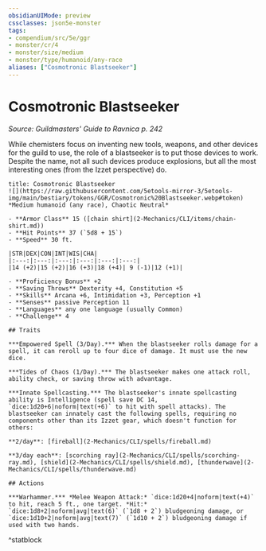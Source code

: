 ```yaml
---
obsidianUIMode: preview
cssclasses: json5e-monster
tags:
- compendium/src/5e/ggr
- monster/cr/4
- monster/size/medium
- monster/type/humanoid/any-race
aliases: ["Cosmotronic Blastseeker"]
---
```

# Cosmotronic Blastseeker
*Source: Guildmasters' Guide to Ravnica p. 242*  

While chemisters focus on inventing new tools, weapons, and other devices for the guild to use, the role of a blastseeker is to put those devices to work. Despite the name, not all such devices produce explosions, but all the most interesting ones (from the Izzet perspective) do.

```ad-statblock
title: Cosmotronic Blastseeker
![](https://raw.githubusercontent.com/5etools-mirror-3/5etools-img/main/bestiary/tokens/GGR/Cosmotronic%20Blastseeker.webp#token)
*Medium humanoid (any race), Chaotic Neutral*

- **Armor Class** 15 ([chain shirt](2-Mechanics/CLI/items/chain-shirt.md))
- **Hit Points** 37 (`5d8 + 15`)
- **Speed** 30 ft.

|STR|DEX|CON|INT|WIS|CHA|
|:---:|:---:|:---:|:---:|:---:|:---:|
|14 (+2)|15 (+2)|16 (+3)|18 (+4)| 9 (-1)|12 (+1)|

- **Proficiency Bonus** +2
- **Saving Throws** Dexterity +4, Constitution +5
- **Skills** Arcana +6, Intimidation +3, Perception +1
- **Senses** passive Perception 11
- **Languages** any one language (usually Common)
- **Challenge** 4

## Traits

***Empowered Spell (3/Day).*** When the blastseeker rolls damage for a spell, it can reroll up to four dice of damage. It must use the new dice.

***Tides of Chaos (1/Day).*** The blastseeker makes one attack roll, ability check, or saving throw with advantage.

***Innate Spellcasting.*** The blastseeker's innate spellcasting ability is Intelligence (spell save DC 14, `dice:1d20+6|noform|text(+6)` to hit with spell attacks). The blastseeker can innately cast the following spells, requiring no components other than its Izzet gear, which doesn't function for others:

**2/day**: [fireball](2-Mechanics/CLI/spells/fireball.md)

**3/day each**: [scorching ray](2-Mechanics/CLI/spells/scorching-ray.md), [shield](2-Mechanics/CLI/spells/shield.md), [thunderwave](2-Mechanics/CLI/spells/thunderwave.md)

## Actions

***Warhammer.*** *Melee Weapon Attack:* `dice:1d20+4|noform|text(+4)` to hit, reach 5 ft., one target. *Hit:* `dice:1d8+2|noform|avg|text(6)` (`1d8 + 2`) bludgeoning damage, or `dice:1d10+2|noform|avg|text(7)` (`1d10 + 2`) bludgeoning damage if used with two hands.
```
^statblock